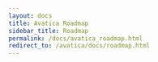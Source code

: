 ```yaml
---
layout: docs
title: Avatica Roadmap
sidebar_title: Roadmap
permalink: /docs/avatica_roadmap.html
redirect_to: /avatica/docs/roadmap.html
---
```


